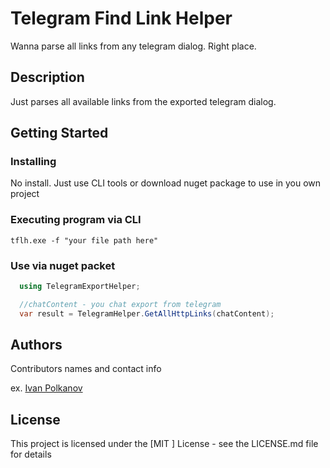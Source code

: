 # Telegram Find Link Helper

Wanna parse all links from any telegram dialog. Right place.

## Description

Just parses all available links from the exported telegram dialog.

## Getting Started

### Installing

No install. Just use CLI tools or download nuget package to use in you own project

### Executing program via CLI

```
tflh.exe -f "your file path here"
```

### Use via nuget packet

```csharp
  using TelegramExportHelper;

  //chatContent - you chat export from telegram
  var result = TelegramHelper.GetAllHttpLinks(chatContent);
```

## Authors

Contributors names and contact info

ex. [Ivan Polkanov](https://duck4duck.ru/about/)

## License

This project is licensed under the [MIT ] License - see the LICENSE.md file for details
